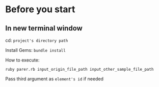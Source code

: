 # Before you start

## In new terminal window

cd: `project's directory path`

Install Gems:  `bundle install`

How to execute:

`ruby parer.rb input_origin_file_path input_other_sample_file_path`

Pass third argument as `element's id` if needed